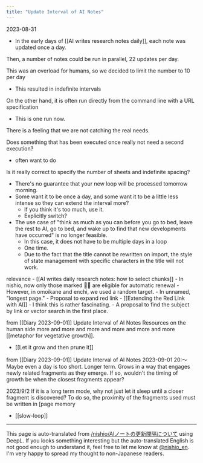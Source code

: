 ```yaml
---
title: "Update Interval of AI Notes"
---
```


2023-08-31
- In the early days of [[AI writes research notes daily]], each note was updated once a day.

Then, a number of notes could be run in parallel, 22 updates per day.

This was an overload for humans, so we decided to limit the number to 10 per day
- This resulted in indefinite intervals

On the other hand, it is often run directly from the command line with a URL specification
- This is one run now.

There is a feeling that we are not catching the real needs.

Does something that has been executed once really not need a second execution?
- often want to do

Is it really correct to specify the number of sheets and indefinite spacing?
- There's no guarantee that your new loop will be processed tomorrow morning.
- Some want it to be once a day, and some want it to be a little less intense so they can extend the interval more?
    - If you think it's too much, use it.
    - Explicitly switch?
- The use case of "think as much as you can before you go to bed, leave the rest to AI, go to bed, and wake up to find that new developments have occurred" is no longer feasible.
    - In this case, it does not have to be multiple days in a loop
    - One time.
    - Due to the fact that the title cannot be rewritten on import, the style of state management with specific characters in the title will not work.

relevance
    - [[AI writes daily research notes: how to select chunks]]
    - In nishio, now only those marked 🤖🔁 are eligible for automatic renewal
    - However, in omoikane and enchi, we used a random target.
    - In unnamed, "longest page."
    - Proposal to expand red link
            - [[Extending the Red Link with AI]]
        - I think this is rather fascinating.
    - A proposal to find the subject by link or vector search in the first place.


from  [[Diary 2023-09-01]]
Update Interval of AI Notes
Resources on the human side
more and more and more and more and more and more
[[metaphor for vegetative growth]].
- [[Let it grow and then prune it]]


from  [[Diary 2023-09-01]]
Update Interval of AI Notes
2023-09-01 20:〜
Maybe even a day is too short.
Longer term.
Grows in a way that engages newly related fragments as they emerge.
If so, wouldn't the timing of growth be when the closest fragments appear?

2023/9/2
If it is a long term mode, why not just let it sleep until a closer fragment is discovered?
To do so, the proximity of the fragments used must be written in [page memory

- [[slow-loop]]

---
This page is auto-translated from [/nishio/AIノートの更新間隔について](https://scrapbox.io/nishio/AIノートの更新間隔について) using DeepL. If you looks something interesting but the auto-translated English is not good enough to understand it, feel free to let me know at [@nishio_en](https://twitter.com/nishio_en). I'm very happy to spread my thought to non-Japanese readers.